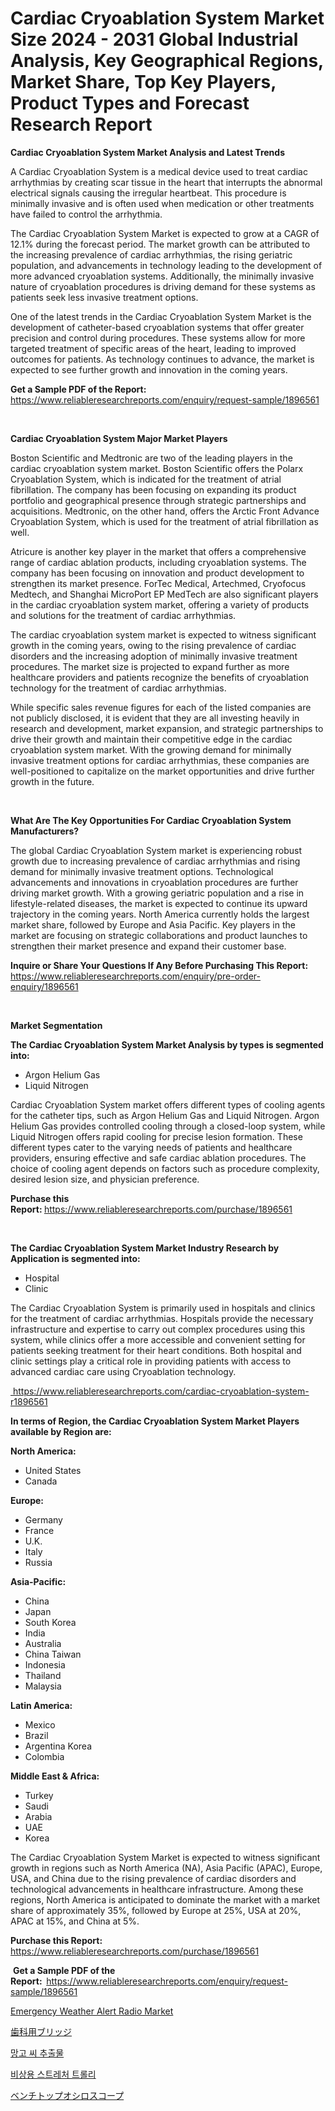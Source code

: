 <p><h1>Cardiac Cryoablation System Market Size 2024 - 2031 Global Industrial Analysis, Key Geographical Regions, Market Share, Top Key Players, Product Types and Forecast Research Report</h1></p><p><strong>Cardiac Cryoablation System Market Analysis and Latest Trends</strong></p>
<p><p>A Cardiac Cryoablation System is a medical device used to treat cardiac arrhythmias by creating scar tissue in the heart that interrupts the abnormal electrical signals causing the irregular heartbeat. This procedure is minimally invasive and is often used when medication or other treatments have failed to control the arrhythmia.</p><p>The Cardiac Cryoablation System Market is expected to grow at a CAGR of 12.1% during the forecast period. The market growth can be attributed to the increasing prevalence of cardiac arrhythmias, the rising geriatric population, and advancements in technology leading to the development of more advanced cryoablation systems. Additionally, the minimally invasive nature of cryoablation procedures is driving demand for these systems as patients seek less invasive treatment options.</p><p>One of the latest trends in the Cardiac Cryoablation System Market is the development of catheter-based cryoablation systems that offer greater precision and control during procedures. These systems allow for more targeted treatment of specific areas of the heart, leading to improved outcomes for patients. As technology continues to advance, the market is expected to see further growth and innovation in the coming years.</p></p>
<p><strong>Get a Sample PDF of the Report:&nbsp;</strong> <a href="https://www.reliableresearchreports.com/enquiry/request-sample/1896561">https://www.reliableresearchreports.com/enquiry/request-sample/1896561</a></p>
<p>&nbsp;</p>
<p><strong>Cardiac Cryoablation System Major Market Players</strong></p>
<p><p>Boston Scientific and Medtronic are two of the leading players in the cardiac cryoablation system market. Boston Scientific offers the Polarx Cryoablation System, which is indicated for the treatment of atrial fibrillation. The company has been focusing on expanding its product portfolio and geographical presence through strategic partnerships and acquisitions. Medtronic, on the other hand, offers the Arctic Front Advance Cryoablation System, which is used for the treatment of atrial fibrillation as well. </p><p>Atricure is another key player in the market that offers a comprehensive range of cardiac ablation products, including cryoablation systems. The company has been focusing on innovation and product development to strengthen its market presence. ForTec Medical, Artechmed, Cryofocus Medtech, and Shanghai MicroPort EP MedTech are also significant players in the cardiac cryoablation system market, offering a variety of products and solutions for the treatment of cardiac arrhythmias.</p><p>The cardiac cryoablation system market is expected to witness significant growth in the coming years, owing to the rising prevalence of cardiac disorders and the increasing adoption of minimally invasive treatment procedures. The market size is projected to expand further as more healthcare providers and patients recognize the benefits of cryoablation technology for the treatment of cardiac arrhythmias.</p><p>While specific sales revenue figures for each of the listed companies are not publicly disclosed, it is evident that they are all investing heavily in research and development, market expansion, and strategic partnerships to drive their growth and maintain their competitive edge in the cardiac cryoablation system market. With the growing demand for minimally invasive treatment options for cardiac arrhythmias, these companies are well-positioned to capitalize on the market opportunities and drive further growth in the future.</p></p>
<p>&nbsp;</p>
<p><strong>What Are The Key Opportunities For Cardiac Cryoablation System Manufacturers?</strong></p>
<p><p>The global Cardiac Cryoablation System market is experiencing robust growth due to increasing prevalence of cardiac arrhythmias and rising demand for minimally invasive treatment options. Technological advancements and innovations in cryoablation procedures are further driving market growth. With a growing geriatric population and a rise in lifestyle-related diseases, the market is expected to continue its upward trajectory in the coming years. North America currently holds the largest market share, followed by Europe and Asia Pacific. Key players in the market are focusing on strategic collaborations and product launches to strengthen their market presence and expand their customer base.</p></p>
<p><strong>Inquire or Share Your Questions If Any Before Purchasing This Report:</strong> <a href="https://www.reliableresearchreports.com/enquiry/pre-order-enquiry/1896561">https://www.reliableresearchreports.com/enquiry/pre-order-enquiry/1896561</a></p>
<p>&nbsp;</p>
<p><strong>Market Segmentation</strong></p>
<p><strong>The Cardiac Cryoablation System Market Analysis by types is segmented into:</strong></p>
<p><ul><li>Argon Helium Gas</li><li>Liquid Nitrogen</li></ul></p>
<p><p>Cardiac Cryoablation System market offers different types of cooling agents for the catheter tips, such as Argon Helium Gas and Liquid Nitrogen. Argon Helium Gas provides controlled cooling through a closed-loop system, while Liquid Nitrogen offers rapid cooling for precise lesion formation. These different types cater to the varying needs of patients and healthcare providers, ensuring effective and safe cardiac ablation procedures. The choice of cooling agent depends on factors such as procedure complexity, desired lesion size, and physician preference.</p></p>
<p><strong>Purchase this Report:&nbsp;</strong><a href="https://www.reliableresearchreports.com/purchase/1896561">https://www.reliableresearchreports.com/purchase/1896561</a></p>
<p>&nbsp;</p>
<p><strong>The Cardiac Cryoablation System Market Industry Research by Application is segmented into:</strong></p>
<p><ul><li>Hospital</li><li>Clinic</li></ul></p>
<p><p>The Cardiac Cryoablation System is primarily used in hospitals and clinics for the treatment of cardiac arrhythmias. Hospitals provide the necessary infrastructure and expertise to carry out complex procedures using this system, while clinics offer a more accessible and convenient setting for patients seeking treatment for their heart conditions. Both hospital and clinic settings play a critical role in providing patients with access to advanced cardiac care using Cryoablation technology.</p></p>
<p><a href="https://www.reliableresearchreports.com/cardiac-cryoablation-system-r1896561">&nbsp;https://www.reliableresearchreports.com/cardiac-cryoablation-system-r1896561</a></p>
<p><strong>In terms of Region, the Cardiac Cryoablation System Market Players available by Region are:</strong></p>
<p>
    <p> <strong> North America: </strong>
        <ul>
            <li>United States</li>
            <li>Canada</li>
        </ul>
        </p> 
    <p> <strong> Europe: </strong>
        <ul>
            <li>Germany</li>
            <li>France</li>
            <li>U.K.</li>
            <li>Italy</li>
            <li>Russia</li>
        </ul>
        </p> 
    <p> <strong> Asia-Pacific: </strong>
        <ul>
            <li>China</li>
            <li>Japan</li>
            <li>South Korea</li>
            <li>India</li>
            <li>Australia</li>
            <li>China Taiwan</li>
            <li>Indonesia</li>
            <li>Thailand</li>
            <li>Malaysia</li>
        </ul>
        </p> 
    <p> <strong> Latin America: </strong>
        <ul>
            <li>Mexico</li>
            <li>Brazil</li>
            <li>Argentina Korea</li>
            <li>Colombia</li>
        </ul>
        </p> 
    <p> <strong> Middle East & Africa: </strong>
        <ul>
            <li>Turkey</li>
            <li>Saudi</li>
            <li>Arabia</li>
            <li>UAE</li>
            <li>Korea</li>
        </ul>
    </p>
    </p>
<p><p>The Cardiac Cryoablation System Market is expected to witness significant growth in regions such as North America (NA), Asia Pacific (APAC), Europe, USA, and China due to the rising prevalence of cardiac disorders and technological advancements in healthcare infrastructure. Among these regions, North America is anticipated to dominate the market with a market share of approximately 35%, followed by Europe at 25%, USA at 20%, APAC at 15%, and China at 5%.</p></p>
<p><strong>Purchase this Report: </strong><a href="https://www.reliableresearchreports.com/purchase/1896561">https://www.reliableresearchreports.com/purchase/1896561</a></p>
<p>&nbsp;<strong>Get a Sample PDF of the Report:&nbsp;&nbsp;</strong><a href="https://www.reliableresearchreports.com/enquiry/request-sample/1896561">https://www.reliableresearchreports.com/enquiry/request-sample/1896561</a></p>
<p><strong></strong></p>
<p><p><a href="https://www.linkedin.com/pulse/emergency-weather-alert-radio-market-size-cagr-trends-2024-2030-jd6be">Emergency Weather Alert Radio Market</a></p><p><a href="https://github.com/dathomson6534/Market-Research-Report-List-1/blob/main/508834952154.md">歯科用ブリッジ</a></p><p><a href="https://medium.com/@duculucescu2022/%EB%A7%9D%EA%B3%A0-%EC%94%A8%EC%95%97-%EC%B6%94%EC%B6%9C%EB%AC%BC-%EC%8B%9C%EC%9E%A5-%EB%B6%84%EC%84%9D-%EC%97%B0%ED%8F%89%EA%B7%A0-%EC%84%B1%EC%9E%A5%EB%A5%A0-%EC%8B%9C%EC%9E%A5-%EC%84%B8%EB%B6%84%ED%99%94-%EB%B0%8F-%EC%84%B8%EA%B3%84-%EC%82%B0%EC%97%85-%EA%B0%9C%EC%9A%94-cc8b519356ec">망고 씨 추출물</a></p><p><a href="https://github.com/hook46569/Market-Research-Report-List-1/blob/main/845954947692.md">비상용 스트레처 트롤리</a></p><p><a href="https://medium.com/@ryleebauch2023/%E3%83%99%E3%83%B3%E3%83%81%E3%83%88%E3%83%83%E3%83%97%E3%82%AA%E3%82%B7%E3%83%AD%E3%82%B9%E3%82%B3%E3%83%BC%E3%83%97%E3%81%AE%E5%B8%82%E5%A0%B4%E8%A6%8F%E6%A8%A1%E3%81%A8%E5%B8%82%E5%A0%B4%E5%8B%95%E5%90%91-%E5%AE%8C%E5%85%A8%E3%81%AA%E6%A5%AD%E7%95%8C%E6%A6%82%E6%B3%81-2024%E5%B9%B4%E3%81%8B%E3%82%892031%E5%B9%B4%E3%81%BE%E3%81%A7-bd73e8bc3e90">ベンチトップオシロスコープ</a></p></p>